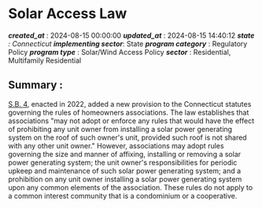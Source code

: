 # Solar Access Law 
 ***created_at*** : 2024-08-15 00:00:00 
 ***updated_at*** : 2024-08-15 14:40:12 
 ***state** : Connecticut 
 **implementing sector***: State 
 ***program category*** : Regulatory Policy 
 ***program type*** : Solar/Wind Access Policy 
 ***sector*** : Residential, Multifamily Residential 
 ## Summary : 
 [S.B.
4](https://www.cga.ct.gov/2022/act/pa/pdf/2022PA-00025-R00SB-00004-PA.pdf),
enacted in 2022, added a new provision to the Connecticut statutes governing
the rules of homeowners associations. The law establishes that associations
"may not adopt or enforce any rules that would have the effect of prohibiting
any unit owner from installing a solar power generating system on the roof of
such owner's unit, provided such roof is not shared with any other unit
owner." However, associations may adopt rules governing the size and manner of
affixing, installing or removing a solar power generating system; the unit
owner's responsibilities for periodic upkeep and maintenance of such solar
power generating system; and a prohibition on any unit owner installing a
solar power generating system upon any common elements of the association.
These rules do not apply to a common interest community that is a condominium
or a cooperative.

 
 